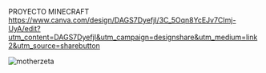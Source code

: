
PROYECTO MINECRAFT
https://www.canva.com/design/DAGS7DyefjI/3C_5Oqn8YcEJv7CImj-UyA/edit?utm_content=DAGS7DyefjI&utm_campaign=designshare&utm_medium=link2&utm_source=sharebutton



![motherzeta](https://github.com/user-attachments/assets/3eb03873-1cb6-43da-9cc5-3adbd902ec89)
